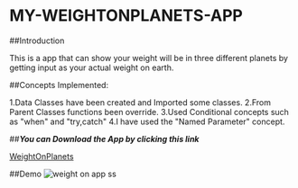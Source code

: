 # MY-WEIGHTONPLANETS-APP

##Introduction

This is a app that can show your weight will be in three different planets by getting input as your actual weight on earth.

##Concepts Implemented:

  1.Data Classes have been created and Imported some classes.
  2.From Parent Classes functions been override.
  3.Used Conditional concepts such as "when" and "try,catch"
  4.I have used the "Named Parameter" concept.
  
##***You can Download the App by clicking this link***

[WeightOnPlanets](https://github.com/HarishharanH/MY-WEIGHTONPLANETS-APP/raw/master/WeightOnPlanets.apk)

##Demo
![weight on app ss](https://user-images.githubusercontent.com/66459579/83961931-c3751a80-a8b5-11ea-9494-47d694c59b73.jpg)

